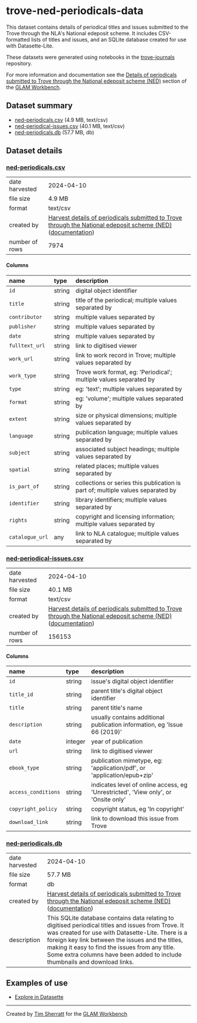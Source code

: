 # trove-ned-periodicals-data

This dataset contains details of periodical titles and issues submitted to the Trove through the NLA's National edeposit scheme. It includes CSV-formatted lists of titles and issues, and an SQLite database created for use with Datasette-Lite.

These datasets were generated using notebooks in the [trove-journals](https://github.com/GLAM-Workbench/trove-journals/) repository.

For more information and documentation see the [Details of periodicals submitted to Trove through the National edeposit scheme (NED)](https://glam-workbench.net/trove-journals/trove-ned-periodicals-data/) section of the [GLAM Workbench](https://glam-workbench.net).

## Dataset summary
- [ned-periodicals.csv](https://github.com/GLAM-Workbench/trove-ned-periodicals-data/raw/main/ned-periodicals.csv) (4.9 MB, text/csv)
- [ned-periodical-issues.csv](https://github.com/GLAM-Workbench/trove-ned-periodicals-data/raw/main/ned-periodical-issues.csv) (40.1 MB, text/csv)
- [ned-periodicals.db](https://github.com/GLAM-Workbench/trove-ned-periodicals-data/raw/main/ned-periodicals.db) (57.7 MB, db)


## Dataset details

### [ned-periodicals.csv](https://github.com/GLAM-Workbench/trove-ned-periodicals-data/raw/main/ned-periodicals.csv)

|                |                                                                                                                                                                                                                                                                                             |
|:---------------|:--------------------------------------------------------------------------------------------------------------------------------------------------------------------------------------------------------------------------------------------------------------------------------------------|
| date harvested | 2024-04-10                                                                                                                                                                                                                                                                                  |
| file size      | 4.9 MB                                                                                                                                                                                                                                                                                      |
| format         | text/csv                                                                                                                                                                                                                                                                                    |
| created by     | <a href='https://github.com/GLAM-Workbench/trove-journals/blob/master/harvest-ned-periodicals.ipynb'>Harvest details of periodicals submitted to Trove through the National edeposit scheme (NED)</a> ([documentation](https://glam-workbench.net/trove-journals/harvest-ned-periodicals/)) |
| number of rows | 7974                                                                                                                                                                                                                                                                                        |

#### Columns

| name            | type   | description                                                                              |
|:----------------|:-------|:-----------------------------------------------------------------------------------------|
| `id`            | string | digital object identifier                                                                |
| `title`         | string | title of the periodical; multiple values separated by | symbol                           |
| `contributor`   | string | multiple values separated by | symbol                                                    |
| `publisher`     | string | multiple values separated by | symbol                                                    |
| `date`          | string | multiple values separated by | symbol                                                    |
| `fulltext_url`  | string | link to digitised viewer                                                                 |
| `work_url`      | string | link to work record in Trove; multiple values separated by | symbol                      |
| `work_type`     | string | Trove work format, eg: 'Periodical'; multiple values separated by | symbol               |
| `type`          | string | eg: 'text'; multiple values separated by | symbol                                        |
| `format`        | string | eg: 'volume'; multiple values separated by | symbol                                      |
| `extent`        | string | size or physical dimensions; multiple values separated by | symbol                       |
| `language`      | string | publication language; multiple values separated by | symbol                              |
| `subject`       | string | associated subject headings; multiple values separated by | symbol                       |
| `spatial`       | string | related places; multiple values separated by | symbol                                    |
| `is_part_of`    | string | collections or series this publication is part of; multiple values separated by | symbol |
| `identifier`    | string | library identifiers; multiple values separated by | symbol                               |
| `rights`        | string | copyright and licensing information; multiple values separated by | symbol               |
| `catalogue_url` | any    | link to NLA catalogue; multiple values separated by | symbol                             |

### [ned-periodical-issues.csv](https://github.com/GLAM-Workbench/trove-ned-periodicals-data/raw/main/ned-periodical-issues.csv)

|                |                                                                                                                                                                                                                                                                                             |
|:---------------|:--------------------------------------------------------------------------------------------------------------------------------------------------------------------------------------------------------------------------------------------------------------------------------------------|
| date harvested | 2024-04-10                                                                                                                                                                                                                                                                                  |
| file size      | 40.1 MB                                                                                                                                                                                                                                                                                     |
| format         | text/csv                                                                                                                                                                                                                                                                                    |
| created by     | <a href='https://github.com/GLAM-Workbench/trove-journals/blob/master/harvest-ned-periodicals.ipynb'>Harvest details of periodicals submitted to Trove through the National edeposit scheme (NED)</a> ([documentation](https://glam-workbench.net/trove-journals/harvest-ned-periodicals/)) |
| number of rows | 156153                                                                                                                                                                                                                                                                                      |

#### Columns

| name                | type    | description                                                                        |
|:--------------------|:--------|:-----------------------------------------------------------------------------------|
| `id`                | string  | issue's digital object identifier                                                  |
| `title_id`          | string  | parent title's digital object identifier                                           |
| `title`             | string  | parent title's name                                                                |
| `description`       | string  | usually contains additional publication information, eg 'Issue 66 (2019)'          |
| `date`              | integer | year of publication                                                                |
| `url`               | string  | link to digitised viewer                                                           |
| `ebook_type`        | string  | publication mimetype, eg: 'application/pdf', or 'application/epub+zip'             |
| `access_conditions` | string  | indicates level of online access, eg 'Unrestricted', 'View only', or 'Onsite only' |
| `copyright_policy`  | string  | copyright status, eg 'In copyright'                                                |
| `download_link`     | string  | link to download this issue from Trove                                             |

### [ned-periodicals.db](https://github.com/GLAM-Workbench/trove-ned-periodicals-data/raw/main/ned-periodicals.db)

|                |                                                                                                                                                                                                                                                                                                                                             |
|:---------------|:--------------------------------------------------------------------------------------------------------------------------------------------------------------------------------------------------------------------------------------------------------------------------------------------------------------------------------------------|
| date harvested | 2024-04-10                                                                                                                                                                                                                                                                                                                                  |
| file size      | 57.7 MB                                                                                                                                                                                                                                                                                                                                     |
| format         | db                                                                                                                                                                                                                                                                                                                                          |
| created by     | <a href='https://github.com/GLAM-Workbench/trove-journals/blob/master/harvest-ned-periodicals.ipynb'>Harvest details of periodicals submitted to Trove through the National edeposit scheme (NED)</a> ([documentation](https://glam-workbench.net/trove-journals/harvest-ned-periodicals/))                                                 |
| description    | This SQLite database contains data relating to digitised periodical titles and issues from Trove. It was created for use with Datasette-Lite. There is a foreign key link between the issues and the titles, making it easy to find the issues from any title. Some extra columns have been added to include thumbnails and download links. |

## Examples of use

- [Explore in Datasette](https://glam-workbench.net/datasette-lite/?url=https://github.com/GLAM-Workbench/trove-ned-periodicals-data/blob/main/ned-periodicals.db&install=datasette-json-html&install=datasette-template-sql&metadata=https://github.com/GLAM-Workbench/trove-ned-periodicals-data/blob/main/metadata.json)


----
Created by [Tim Sherratt](https://timsherratt.au) for the [GLAM Workbench](https://glam-workbench.net)